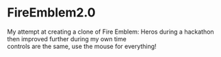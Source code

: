 # FireEmblem2.0  
My attempt at creating a clone of Fire Emblem: Heros during a hackathon  
then improved further during my own time  
controls are the same, use the mouse for everything!
